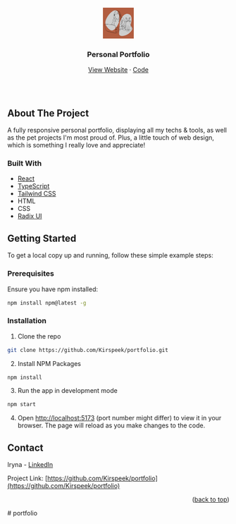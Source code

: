 <div id="top"></div>

<br />
<div align="center">
  <a href="https://iryna-che-portfolio.vercel.app/">
    <img src="src/assets/10.jpg" alt="Logo" height="70px" width="auto" >
  </a>
  
  <h3 align="center">Personal Portfolio</h3>
  <p align="center">
    <a href="https://iryna-che-portfolio.vercel.app/">View Website</a>
    ·
    <a href="https://github.com/Kirspeek/portfolio">Code</a>
  </p>
</div>

<br /><br />

<!-- ABOUT THE PROJECT -->

## About The Project

<p align="center">
   <a href="https://iryna-che-portfolio.vercel.app/">

  </a>
</p>

A fully responsive personal portfolio, displaying all my techs & tools, as well as the pet projects I'm most proud of.
Plus, a little touch of web design, which is something I really love and appreciate!

### Built With

- [React](https://reactjs.org/)
- [TypeScript](https://www.typescriptlang.org/)
- [Tailwind CSS](https://tailwindcss.com/)
- HTML
- CSS
- [Radix UI](https://www.radix-ui.com/)

<!-- GETTING STARTED -->

## Getting Started

To get a local copy up and running, follow these simple example steps:

### Prerequisites

Ensure you have npm installed:

```sh
npm install npm@latest -g
```

### Installation

1. Clone the repo

```sh
git clone https://github.com/Kirspeek/portfolio.git
```

2. Install NPM Packages

```sh
npm install
```

3. Run the app in development mode

```sh
npm start
```

4. Open [http://localhost:5173](http://localhost:5173) (port number might differ) to view it in your browser. The page will reload as you make changes to the code.

## Contact

Iryna - [LinkedIn](https://www.linkedin.com/in/irynacherepenko/)

Project Link: [https://github.com/Kirspeek/portfolio](https://github.com/Kirspeek/portfolio)

<p align="right">(<a href="#top">back to top</a>)</p>
# portfolio
